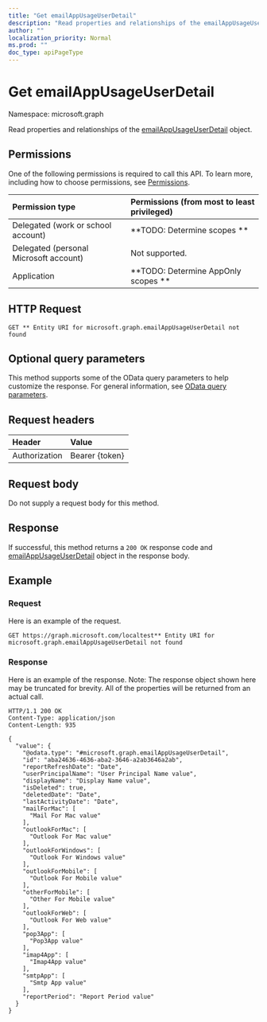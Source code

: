 ```yaml
---
title: "Get emailAppUsageUserDetail"
description: "Read properties and relationships of the emailAppUsageUserDetail object."
author: ""
localization_priority: Normal
ms.prod: ""
doc_type: apiPageType
---
```


# Get emailAppUsageUserDetail

Namespace: microsoft.graph

Read properties and relationships of the [emailAppUsageUserDetail](../resources/emailappusageuserdetail.md) object.

## Permissions
One of the following permissions is required to call this API. To learn more, including how to choose permissions, see [Permissions](/concepts/permissions-reference.md).

|Permission type|Permissions (from most to least privileged)|
|:---|:---|
|Delegated (work or school account)|**TODO: Determine scopes **|
|Delegated (personal Microsoft account)|Not supported.|
|Application|**TODO: Determine AppOnly scopes **|

## HTTP Request
<!-- {
  "blockType": "ignored"
}
-->
``` http
GET ** Entity URI for microsoft.graph.emailAppUsageUserDetail not found
```

## Optional query parameters
This method supports some of the OData query parameters to help customize the response. For general information, see [OData query parameters](/graph/query-parameters).

## Request headers
|Header|Value|
|:---|:---|
|Authorization|Bearer {token}|

## Request body
Do not supply a request body for this method.

## Response
If successful, this method returns a `200 OK` response code and [emailAppUsageUserDetail](../resources/emailappusageuserdetail.md) object in the response body.

## Example

### Request
Here is an example of the request.
<!-- {
  "blockType": "request",
  "name": "get_emailappusageuserdetail"
}
-->
``` http
GET https://graph.microsoft.com/localtest** Entity URI for microsoft.graph.emailAppUsageUserDetail not found
```

### Response
Here is an example of the response. Note: The response object shown here may be truncated for brevity. All of the properties will be returned from an actual call.
<!-- {
  "blockType": "response",
  "truncated": true,
  "@odata.type": "microsoft.graph.emailAppUsageUserDetail"
}
-->
``` http
HTTP/1.1 200 OK
Content-Type: application/json
Content-Length: 935

{
  "value": {
    "@odata.type": "#microsoft.graph.emailAppUsageUserDetail",
    "id": "aba24636-4636-aba2-3646-a2ab3646a2ab",
    "reportRefreshDate": "Date",
    "userPrincipalName": "User Principal Name value",
    "displayName": "Display Name value",
    "isDeleted": true,
    "deletedDate": "Date",
    "lastActivityDate": "Date",
    "mailForMac": [
      "Mail For Mac value"
    ],
    "outlookForMac": [
      "Outlook For Mac value"
    ],
    "outlookForWindows": [
      "Outlook For Windows value"
    ],
    "outlookForMobile": [
      "Outlook For Mobile value"
    ],
    "otherForMobile": [
      "Other For Mobile value"
    ],
    "outlookForWeb": [
      "Outlook For Web value"
    ],
    "pop3App": [
      "Pop3App value"
    ],
    "imap4App": [
      "Imap4App value"
    ],
    "smtpApp": [
      "Smtp App value"
    ],
    "reportPeriod": "Report Period value"
  }
}
```

